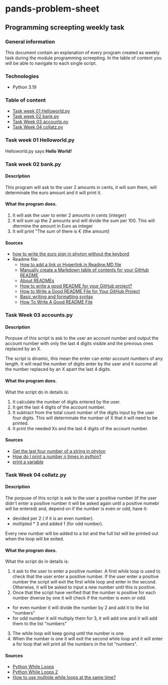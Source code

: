 # pands-problem-sheet

## Programming screepting weekly task

### General information

This document contain an explanation of every program created as weekly task during the module programming screepting. In the table of content you will be able to navigate to each single script.

### Technologies
- Python 3.19

### Table of content
* [Task week 01 Helloworld.py](https://github.com/Cecilia8989/pands-problem-sheet/edit/main/README.md#task-week-01-helloworld.py)
* [Task week 02 bank.py](https://github.com/Cecilia8989/pands-problem-sheet/edit/main/README.md#task-week-02-bank.py)
* [Task Week 03 accounts.py](https://github.com/Cecilia8989/pands-problem-sheet#task-week-03-accountspy)
* [Task Week 04 collatz.py](https://github.com/Cecilia8989/pands-problem-sheet/edit/main/README.md#task-week-04-collatzpy)

### Task week 01 Helloworld.py
Helloworld.py says **Hello World!**

### Task week 02 bank.py

#### Description
This program will ask to the user 2 amounts in cents, it will sum them, will determinate the euro amount and it will print it.

#### What the program does.

1. It will ask the user to enter 2 amounts in cents (integer)
2. It will sum up the 2 amounts and will divide the sum per 100. This will dtermine the amount in Euro as integer
3. It will print "The sum of there is € {the amount}

#### Sources
- [how to write the euro sign in phyton without the keybord](https://stackoverflow.com/questions/39935857/how-can-i-print-a-euro-%E2%82%AC-symbol-in-python#:~:text=Euro%20is%20encoded%20as%2080h%20%280x80%29%20in%20the,as%20others%20said%2C%20using%20the%20correct%20encoding%20%28utf-8%29%3A)
- Readme file:
  - [How to add a link or Hyperlink in Readme.MD file](https://devcracker.medium.com/how-to-add-a-link-or-hyperlink-in-readme-md-file-68752bb6499e)
  - [Manually create a Markdown table of contents for your GitHub README](https://www.setcorrect.com/portfolio/work11/)
  - [About READMEs](https://docs.github.com/en/repositories/managing-your-repositorys-settings-and-features/customizing-your-repository/about-readmes)
  - [How to write a good README for your GitHub project?](https://bulldogjob.com/readme/how-to-write-a-good-readme-for-your-github-project)
  - [How to Write a Good README File for Your GitHub Project](https://www.freecodecamp.org/news/how-to-write-a-good-readme-file/)
  - [Basic writing and formatting syntax](https://docs.github.com/en/get-started/writing-on-github/getting-started-with-writing-and-formatting-on-github/basic-writing-and-formatting-syntax)
  - [How To Write A Good README File](https://dev.to/merlos/how-to-write-a-good-readme-bog)

### Task Week 03 accounts.py

#### Description

Porpuse of this script is ask to the user an account number and output the account number with only the last 4 digits visible and the previous ones replaced by an X.

The script is dinamic, this mean the enter can enter account numbers of any length. It will read the number of digits enter by the user and it oucome all the number replaced by an X apart the last 4 digits.

#### What the program does.

What the script do in details is:
1. It calculate the number of digits entered by the user.
2. It get the last 4 digits of the account number.
3. It subtract from the total count number of the digits input by the user four digits. This will determinate the number of X that it will need to be printed.
4. It print the needed Xs and the last 4 digits of the account number.

#### Sources
- [Get the last four number of a string in phyton ](https://reactgo.com/python-get-last-four-characters/#:~:text=To%20access%20the%20last%204%20characters%20of%20a,position%20of%20a%20string.%20Here%20is%20an%20example%3A)
- [How do I print a number n times in python?](https://stackoverflow.com/questions/56091904/how-do-i-print-a-number-n-times-in-python)
- [print a variable](https://pytutorial.com/python-variable-in-string/)

### Task Week 04 collatz.py

#### Description
The porpuse of this script is ask to the user a positive number (if the user didn't enter a positive number it will be asked again until a positive numebr will be entered) and, depend on if the number is even or odd, have it:
 - devided per 2 ( if it is an even number).
 - moltipled * 3 and added 1 (for odd number).

Every new number will be added to a list and the full list will be printed out when the loop will be exited.

#### What the program does.
What the script do in details is:
1. it ask to the user to enter a positive number. A first while loop is used to check that the user enter a positive number. If the user enter a positive number the script will exit the first while loop and enter in the second. Otherwise, it will be asked to input a new number until this is positive.
2. Once that the script have verified that the number is positive for each number diverse by one it will check if the number is even or odd.
 - for even number it will divide the number by 2 and add it to the list "numbers"
 - for odd number it will multiply them for 3, it will add one and it will add them to the list "numbers"
3. The while loop will keep going until the number is one
4. When the number is one it will exit the second while loop and it will enter a for loop that will print all the numbers in the list "numbers".

#### Sources
- [Python While Loops](https://www.w3schools.com/python/python_while_loops.asp)
- [Python While Loops 2](https://www.programiz.com/python-programming/while-loop)
- [How to use multiple while loops at the same time?](https://stackoverflow.com/questions/43356309/how-to-use-multiple-while-loops-at-the-same-time)
